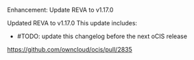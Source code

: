 Enhancement: Update REVA to v1.17.0

Updated REVA to v1.17.0
This update includes:

 * #TODO: update this changelog before the next oCIS release


https://github.com/owncloud/ocis/pull/2835
